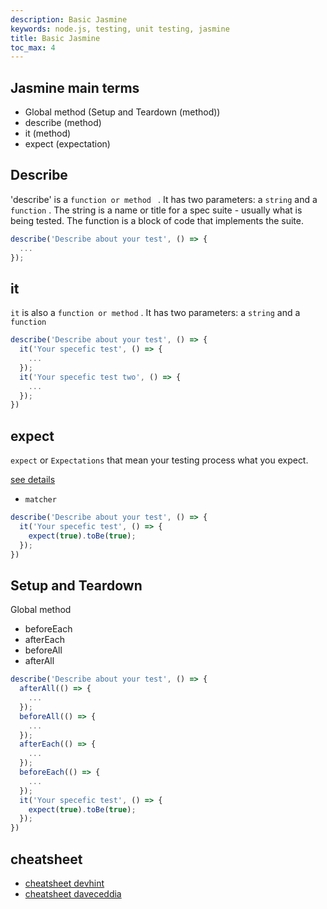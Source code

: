 ```yaml
---
description: Basic Jasmine
keywords: node.js, testing, unit testing, jasmine
title: Basic Jasmine
toc_max: 4
---
```


## Jasmine main terms
* Global method (Setup and Teardown (method))
* describe  (method)
* it (method)
* expect (expectation)


## Describe
'describe' is a `function or method ` . It has two parameters: a `string` and a `function` . The string is a name or title for a spec suite - usually what is being tested. The function is a block of code that implements the suite.

```ts
describe('Describe about your test', () => {
  ...
});
```
## it

`it` is also a `function or method` . It has two parameters: a `string` and a `function`

```ts
describe('Describe about your test', () => {
  it('Your specefic test', () => {
    ...
  });
  it('Your specefic test two', () => {
    ...
  });
})
```

## expect

`expect` or `Expectations` that mean your testing process what you expect.

[see details](https://code4mk.github.io/javascript-developer/testing/jasmine/expect)

* `matcher`

```ts
describe('Describe about your test', () => {
  it('Your specefic test', () => {
    expect(true).toBe(true);
  });
})
```

## Setup and Teardown
Global method

* beforeEach
* afterEach
* beforeAll
* afterAll


```ts
describe('Describe about your test', () => {
  afterAll(() => {
    ...
  });
  beforeAll(() => {
    ...
  });
  afterEach(() => {
    ...
  });
  beforeEach(() => {
    ...
  });
  it('Your specefic test', () => {
    expect(true).toBe(true);
  });
})
```

## cheatsheet

* [cheatsheet devhint](https://devhints.io/jasmine)
* [cheatsheet daveceddia](https://daveceddia.com/freebies/jasmine-2-cheat-sheet.html)
